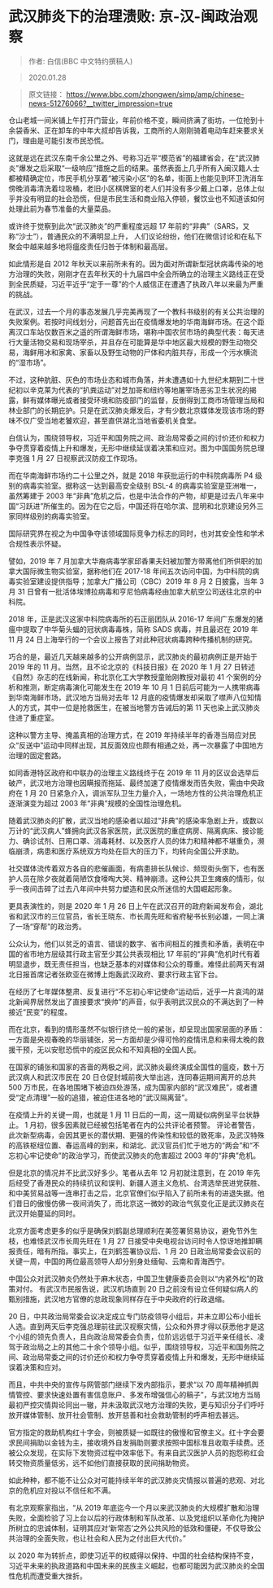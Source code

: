 # 武汉肺炎下的治理溃败: 京-汉-闽政治观察

> 作者: 白信(BBC 中文特约撰稿人)

> 2020.01.28

> 原文链接： https://www.bbc.com/zhongwen/simp/amp/chinese-news-51276066?__twitter_impression=true

仓山老城一间米铺上午打开门营业，年前价格不变，瞬间挤满了街坊，一位抢到十余袋香米、正在卸车的中年大叔却告诉我，工商所的人刚刚骑着电动车赶来要求关门，理由是可能引发市民恐慌。

这就是远在武汉东南千余公里之外、号称习近平“模范省”的福建省会，在“武汉肺炎”爆发之后采取“一级响应”措施之后的结果。虽然表面上几乎所有入闽汉籍人士都被精确定位，市民手机分享着“被污染小区”的名单，街面上也能见到环卫洗消车傍晚消毒清洗着垃圾桶，老旧小区棋牌室的老人们并没有多少戴上口罩，总体上似乎并没有明显的社会恐慌，但是市民生活和商业陷入停顿，餐饮业也不知道该如何处理此前为春节准备的大量菜品。

或许终于觉察到此次“武汉肺炎”的严重程度远超 17 年前的“非典”（SARS，又称“沙士”），普通民众的不满明显上升， 人们议论纷纷，他们在微信讨论和在私下聚会中越来越多地将瘟疫责任归咎于体制和最高层。

如此情形是自 2012 年秋天以来前所未有的。因为面对所谓新型冠状病毒传染的地方治理的失败，刚刚才在去年秋天的十九届四中全会所确立的治理主义路线正在受到全民质疑，习近平近乎“定于一尊”的个人威信正在遭遇了执政八年以来最为严重的挑战。

在武汉，过去一个月的事态发展几乎完美再现了一个教科书级别的有关公共治理的失败案例。若按时间线划分，问题首先出在疫情爆发地的华南海鲜市场。在这个距离汉口车站仅数百米之遥的所谓海鲜市场，堪称中国农贸市场的典型代表：每天进行大量活物交易和现场宰杀，并且存在可能算是华中地区最大规模的野生动物交易，海鲜用冰和家禽、家畜以及野生动物的尸体和内脏共存，形成一个污水横流的“湿市场”。

不过，这种肮脏、灰色的市场业态和城市角落，并未遭遇如十九世纪末期到二十世纪初以辛克莱为代表的“扒粪运动”对芝加哥和纽约等地屠宰场恶劣卫生状况的揭露，鲜有媒体曝光或者接受环境和防疫部门的监督，反倒得到工商市场管理当局和林业部门的长期庇护。只是在武汉肺炎爆发后，才有少数北京媒体发现该市场的野味不仅广受当地老饕欢迎，甚至直供湖北当地省委机关食堂。

白信认为，围绕领导权，习近平和国务院之间、政治局常委之间的讨价还价和权力争夺贯穿着疫情上升和爆发，无形中继续延误着决策和应对。图为中国国务院总理李克强 1 月 27 日视察武汉防疫工作现场。

而在华南海鲜市场约二十公里之外，就是 2018 年获批运行的中科院病毒所 P4 级别的病毒实验室。据称这一达到最高安全级别 BSL-4 的病毒实验室是亚洲唯一，虽然筹建于 2003 年“非典”危机之后，也是中法合作的产物，却更是过去八年来中国“习跃进”所催生的。因为在它之后，中国还将在哈尔滨、昆明和北京建设另外三家同样级别的病毒实验室。

国际研究界在视之为中国争夺该领域国际竞争力标志的同时，也对其安全性和学术合规性表示怀疑。

譬如，2019 年 7 月加拿大华裔病毒学家邱香果夫妇被加警方带离他们所供职的加拿大国际微生物实验室，据称他们在 2017-18 年间五次访问中国，为中科院的病毒实验室建设提供指导；加拿大广播公司（CBC）2019 年 8 月 2 日披露，当年 3 月 31 日曾有一批活体埃博拉病毒和亨尼怕病毒经由加拿大航空公司送往北京的中科院。

2018 年，正是武汉这家中科院病毒所的石正丽团队从 2016-17 年间广东爆发的猪瘟中提取了中华菊头蝠的冠状病毒毒株，简称 SADS 病毒，并且最迟在 2019 年 11 月 24 日上海举行的一个会议上报告了对此种冠状病毒跨种传播机制的研究。

巧合的是，最近几天越来越多的公开病例显示，武汉肺炎的最初病例正是开始于 2019 年的 11 月。当然，且不论北京的《科技日报》在 2020 年 1 月 27 日转述《自然》杂志的在线新闻，称北京化工大学教授童贻刚教授对最初 41 个案例的分析和推测，断定病毒演化可能发生在 2019 年 10 月 1 日前后可能为一人携带病毒到华南海鲜市场，武汉地方当局对去年 12 月底的疫情爆发却采取了噤声八位知情人的方式，其中一位是抢救医生，在被当地警方告诫后的第 11 天也染上武汉肺炎住进了重症室。

这种以警方主导、掩盖真相的治理方式，在 2019 年持续半年的香港当局应对民众“反送中”运动中同样出现，其反面效应也颇有相通之处，再一次暴露了中国地方治理的固定套路。

如同香港特区政府和中联办的治理主义路线终于在 2019 年 11 月的区议会选举后破产，武汉地方治理也因瞒报而拖延、最终加速了疫情爆发而告失败，需由中央政府在 1 月 20 日紧急介入，调派军队卫生力量介入，一场地方性的公共治理危机正逐渐演变为超过 2003 年“非典”规模的全国性治理危机。

随着武汉肺炎的扩散，武汉当地的感染者以超过“非典”的感染率急剧上升，或数以万计的“武汉病人”蜂拥向武汉各家医院，武汉医院的重症病房、隔离病床、接诊能力、确诊试剂、日用口罩、消毒耗材、以及医疗人员的体力和精神都不堪重负，濒临崩溃，病患和医疗系统双方均处在巨大的压力下，均转向全国公开求助。

社交媒体流传着双方各自的悲催画面，有病患排长队候诊、频现街头倒下，也有医护人员在除夕夜就着简陋饮食嚎啕大哭、精神崩溃。这种公共卫生瘫痪的情形，似乎一夜间击碎了过去八年间中共努力塑造和民众所迷信的大国崛起形象。

更具表演性的，则是 2020 年 1 月 26 日上午在武汉召开的政府新闻发布会，湖北省和武汉市的三位官员，省长王晓东、市长周先旺和省府秘书长别必雄，一同上演了一场“穿帮”的政治秀。

公众认为，他们以贫乏的语言、错误的数字、省市间相互的推责和矛盾，表明在中国的省市地方层级其行政主官至少其公共表现相比 17 年前的“非典”危机时代有着明显退步，既无责任担当，也缺乏基本的对媒体和公众的尊重。难怪此前两天有湖北日报首席记者张欧亚在微博上炮轰武汉政府、要求行政主官下台。

在经历了七年媒体整肃、反复进行“不忘初心牢记使命”运动后，近乎一片哀鸿的湖北新闻界居然发出了直接要求“换帅”的声音，似乎表明武汉民众的不满达到了一种接近“民变”的程度。

而在北京，看到的情形虽然不似银行挤兑一般的紧张，却呈现出国家层面的矛盾：一方面是央视春晚的华丽铺张，另一方面却是少得可怜的疫情讯息和来得太晚的救援干预，无以安慰恐慌中的疫区民众和不知真相的全国人民。

在国家的铺张和国家的吝啬的两极之间，武汉肺炎最终演成全国性的瘟疫，数十万武汉病人和武汉市民在 20 日仓促封城前夜大举出逃，连同春运期间离开的总共 500 万市民，在各地围堵下被迫四处游荡，成为国家内部的“武汉难民”，或者遭受“定点清理”一般的追猎，被迫住进各地的“武汉隔离营”。

在疫情上升的关键一周，也就是 1 月 11 日后的一周，这一周疑似病例呈平台状静止。 1 月初，很多因素就已经被包括笔者在内的公共评论者预警。 评论者警告，此次新型病毒，会因其更长的潜伏期、更强的传染性和较低的致死率，及武汉特殊的高铁枢纽位置、春运高峰的到来，和湖北、武汉官员们忙于地方的“两会”和“不忘初心牢记使命”的政治学习，而使武汉肺炎的危害超过 2003 年的“非典”危机。

但是北京的情况并不比武汉好多少。笔者从去年 12 月初就注意到，在 2019 年先后经受了香港民众的持续抗议和误判、新疆人道主义危机、台湾选举民进党获胜、和中美贸易战等一连串打击之后，北京官僚们似乎陷入了前所未有的进退失据。他们昔日的傲慢仿佛一夜间消失了，而北京这一微妙的政治气氛变化正是武汉肺炎在武汉开始蔓延的同时。

北京方面考虑更多的似乎是确保刘鹤副总理顺利在美签署贸易协议，避免节外生枝，也难怪武汉市长周先旺在 1 月 27 日接受中央电视台访问时令人惊讶地推卸瞒报责任，暗有所指。事实上，在刘鹤签署协议后、1 月 20 日政治局常委会议前的关键一周，中国的两位最高领导人却分别身处缅甸、云南和青海西宁。

中国公众对武汉肺炎仍然处于麻木状态，中国卫生健康委员会则以“内紧外松”的政策对付。 有武汉市民报告说，武汉机场直到 20 日之前没有设立任何疑似病人的甄别措施，武汉地方官僚的怠政现象同样存在于中央政府的行政退缩。

20 日，中共政治局常委会议决定成立专门防疫领导小组后，并未立即公布小组长人选。直到两天后李克强总理前往武汉视察灾情，公众和外界才得以获悉他才是这个小组的领先负责人，且向政治局常委会负责，位阶远远低于习近平亲任组长、凌驾于政治局之上的其他二十余个领导小组。似乎，围绕领导权，习近平和国务院之间、政治局常委之间的讨价还价和权力争夺贯穿着疫情上升和爆发，无形中继续延误着决策和应对。

而且，中共中央的宣传与网管部门继续下发内部指示，要求“以 70 周年精神抓舆情管控、要求快速处置有害信息账户、多发布增强信心的稿子”，与武汉地方当局最初严控灾情舆论同出一辙，并未汲取武汉地方治理的失败，更与知识分子们呼吁放开媒体管制、放开社会管制、放开慈善和社会救助管制的呼声相去甚远。

官方指定的救助机构红十字会，则被质疑一如既往的傲慢和官僚主义。红十字会要求民间捐助以金钱为主，接收境外自发捐助则要求按照中国标准且收取手续费。还被公众发现，在实际下发物资过程中效率低下。有来自武汉医护人员的抱怨称红会转交物资质量低劣，远不如他们直接获取的民间捐助物资。

如此种种，都不能不让公众对可能持续半年的武汉肺炎灾情报以普遍的悲观、对北京的危机应对投以不信任和不满。

有北京观察家指出，“从 2019 年底迄今一个月以来武汉肺炎的大规模扩散和治理失败，全面检验了习上台以后的行政体制和军队改革、以及党组织以革命化为掩护所树立的忠诚体制，证明其应对‘新常态’之外公共风险的低效和僵硬，不仅导致公共治理的全面失败，也让社会和人民为之付出巨大代价。”

以 2020 年为转折点，即使习近平的权威得以保持、中国的社会结构保持不变，习近平未来的执政道路和中国未来的民族主义崛起，也都可能因为武汉肺炎的全国性危机而遭受重大挫折。
